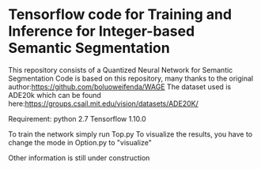 # Tensorflow code for Training and Inference for Integer-based Semantic Segmentation
This repository consists of a Quantized Neural Network for Semantic Segmentation
Code is based on this repository, many thanks to the original author:https://github.com/boluoweifenda/WAGE
The dataset used is ADE20k which can be found here:https://groups.csail.mit.edu/vision/datasets/ADE20K/

Requirement:
python 2.7
Tensorflow 1.10.0

To train the network simply run Top.py
To visualize the results, you have to change the mode in Option.py to "visualize"

Other information is still under construction
